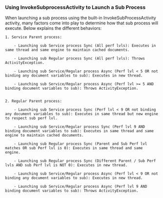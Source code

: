 ### Using InvokeSubprocessActivity to Launch a Sub Process

When launching a sub process using the built-in InvokeSubProcessActivity activity, many factors come into play to determine how that sub process will execute.
Below explains the different behaviors:
 
	1. Service Parent process:
		
		- Launching sub Service process Sync (All perf lvls): Executes in same thread and same engine to maintain cached documents.
		
		- Launching sub Regular process Sync (All perf lvls): Throws ActivityException.
		
		- Launching sub Service/Regular process Async (Perf lvl < 5 OR not binding any document variables to sub): Executes in new thread.
		
		- Launching sub Service/Regular process Async (Perf lvl >= 5 AND binding document variables to sub): Throws ActivityException.
		
		
	2. Regular Parent process:
	
		- Launching sub Service process Sync (Perf lvl < 9 OR not binding any document variables to sub): Executes in same thread but new engine to respect sub perf lvl.
		
		- Launching sub Service/Regular process Sync (Perf lvl 9 AND binding document variables to sub): Executes in same thread and same engine to maintain cached documents.
		
		- Launching sub Regular process Sync (Parent and Sub Perf lvl matches OR sub Perf lvl is 0): Executes in same thread and same engine.
		
		- Launching sub Regular process Sync (Different Parent / Sub Perf lvls AND sub Perf lvl is NOT 0): Executes in new thread.
		
		- Launching sub Service/Regular process Async (Perf lvl < 9 OR not binding any document variables to sub): Executes in new thread.
				
		- Launching sub Service/Regular process Async (Perf lvl 9 AND binding document variables to sub): Throws ActivityException.